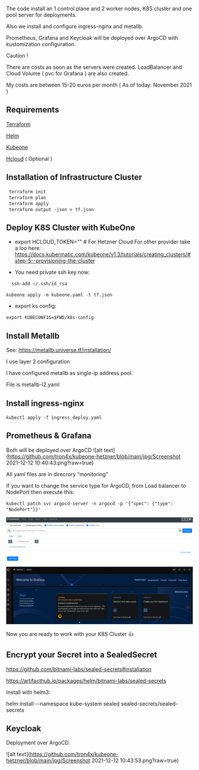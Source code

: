The code install an 1 control plane and 2 worker nodes, K8S cluster and one pool server for deployments.

Also we install and configure ingress-nginx and metallb.

Prometheus, Grafana and Keycloak will be deployed over ArgoCD with kustomization configuration.

Caution ! 

There are costs as soon as the servers were created.
LoadBalancer and Cloud Volume ( pvc for Grafana ) are also created.

My costs are between 15-20 euros per month ( As of today: November 2021 )

## Requirements

[Terraform](https://learn.hashicorp.com/tutorials/terraform/install-cli)

[Helm](https://github.com/helm/helm/releases)

[Kubeone](https://github.com/kubermatic/kubeone)

[Hcloud](https://github.com/hetznercloud/cli)  ( Optional )

## Installation of Infrastructure Cluster

```
 terraform init
 terraform plan
 terraform apply
 terraform output -json > tf.json
```

## Deploy K8S Cluster with KubeOne

- export HCLOUD_TOKEN="<toke here>"  # For Hetzner Cloud
  For other provider take a loo here: 
  https://docs.kubermatic.com/kubeone/v1.3/tutorials/creating_clusters/#step-5--provisioning-the-cluster

- You need private ssh key now:
```
  ssh-add ~/.ssh/id_rsa
```
```
kubeone apply -m kubeone.yaml -t tf.json
```  

- export ks config: 
```
export KUBECONFIG=$PWD/k8s-config
```  
## Install Metallb

See: https://metallb.universe.tf/installation/

I use layer 2 configuration

I have configured metallb as single-ip address pool.

File is metallb-l2.yaml
## Install ingress-nginx 

```
kubectl apply -f ingress_deploy.yaml
```

## Prometheus & Grafana

Both will be deployed over ArgoCD
![alt text](https://github.com/tron4x/kubeone-hetzner/blob/main/jpg/Screenshot 2021-12-12 10:40:43.png?raw=true)

All yaml files are in direcrory "monitoring"

If you want to change the service type for ArgoCD, from Load balancer to NodePort then execute this:
```
kubectl patch svc argocd-server -n argocd -p '{"spec": {"type": "NodePort"}}'
```
![alt text](https://github.com/tron4x/kubeone-hetzner/blob/main/jpg/Screenshot%202021-12-11%2000:02:34.png?raw=true)
![alt text](https://github.com/tron4x/kubeone-hetzner/blob/main/jpg/Screenshot%202021-12-11%2000:06:10.png?raw=true)
  
Now you are ready to work with your K8S Cluster :+1:
## Encrypt your Secret into a SealedSecret
  
   https://github.com/bitnami-labs/sealed-secrets#installation
  
   https://artifacthub.io/packages/helm/bitnami-labs/sealed-secrets
  
  Install with helm3:
  
  helm install --namespace kube-system sealed sealed-secrets/sealed-secrets 

## Keycloak

Deployment over ArgoCD.

![alt text](https://github.com/tron4x/kubeone-hetzner/blob/main/jpg/Screenshot 2021-12-12 10:43:53.png?raw=true)

